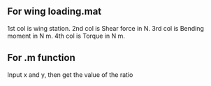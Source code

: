 ## For wing loading.mat

1st col is wing station.
2nd col is Shear force in N.
3rd col is Bending moment in N m.
4th col is Torque in N m.

## For .m function

Input x and y, then get the value of the ratio
